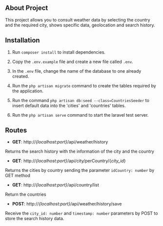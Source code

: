 ## About Project

This project allows you to consult weather data by selecting the country and the required city, shows specific data, geolocation and search history.

## Installation

1. Run ```composer install``` to install dependencies.

2. Copy the ```.env.example``` file and create a new file called ```.env```.

3. In the ```.env``` file, change the name of the database to one already created.

4. Run the ```php artisan migrate``` command to create the tables required by the application.

5. Run the command ```php artisan db:seed --class=CountriesSeeder``` to insert default data into the 'cities' and 'countries' tables.

6. Run the ```php artisan serve``` command to start the laravel test server.

## Routes

 - **GET**: http://*{localhost:port}*/api/weather/history
 
 Returns the search history with the information of the city and the country
 
 - **GET**: http://*{localhost:port}*/api/city/perCountry/{*city_id*} 
 
 Returns the cities by country sending the parameter ```idCountry: number``` by GET method
 
 - **GET**: http://*{localhost:port}*/api/country/list 
 
Return the countries
 
 - **POST**: http://*{localhost:port}*/api/weather/history/save
 
Receive the ```city_id: number``` and ```timestamp: number``` parameters by POST to store the search history data.
